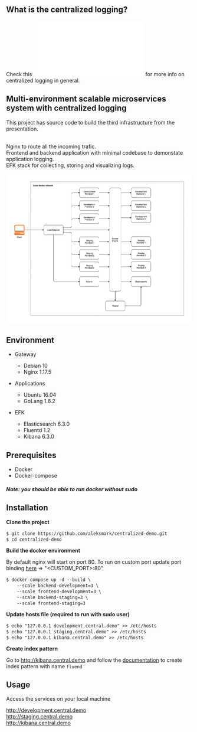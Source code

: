 ## What is the centralized logging?

Check this ![presentation](centralized_logging.pdf) for more info on centralized logging in general.

## Multi-environment scalable microservices system with centralized logging

This project has source code to build the third infrastructure from the presentation.<br/><br/>

Nginx to route all the incoming trafic.<br/>
Frontend and backend application with minimal codebase to demonstate application logging.<br/>
EFK stack for collecting, storing and visualizing logs.<br/>

![Infra diagram](infra-diagram.png)


## Environment


- Gateway
    - Debian 10
    - Nginx 1.17.5

- Applications
    - Ubuntu 16.04
    - GoLang 1.6.2

- EFK
    - Elasticsearch 6.3.0
    - Fluentd 1.2
    - Kibana 6.3.0

## Prerequisites

- Docker
- Docker-compose

##### Note: you should be able to run docker without sudo

## Installation

**Clone the project**
```
$ git clone https://github.com/aleksmark/centralized-demo.git
$ cd centralized-demo
```

**Build the docker environment**

By default nginx will start on port 80.
To run on custom port update port binding [here]( https://github.com/aleksmark/centralized-demo/blob/master/docker-compose.yml#L8) => "<CUSTOM_PORT>:80"

```
$ docker-compose up -d --build \
    --scale backend-development=3 \
    --scale frontend-development=3 \
    --scale backend-staging=3 \
    --scale frontend-staging=3
```

**Update hosts file (required to run with sudo user)**
```
$ echo "127.0.0.1 development.central.demo" >> /etc/hosts
$ echo "127.0.0.1 staging.central.demo" >> /etc/hosts
$ echo "127.0.0.1 kibana.central.demo" >> /etc/hosts
```

**Create index pattern**

Go to http://kibana.central.demo and follow the [documentation](https://www.elastic.co/guide/en/kibana/6.3/tutorial-define-index.html#tutorial-define-index) to create index pattern with name `fluend`

## Usage

Access the services on your local machine

http://development.central.demo<br/>
http://staging.central.demo<br/>
http://kibana.central.demo<br/>
